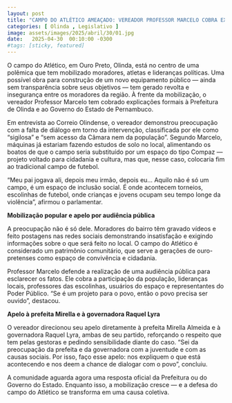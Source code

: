 ```yaml
---
layout: post
title: "CAMPO DO ATLÉTICO AMEAÇADO: VEREADOR PROFESSOR MARCELO COBRA EXPLICAÇÕES SOBRE OBRA SIGILOSA EM OURO PRETO"
categories: [ Olinda , Legislativo ]
image: assets/images/2025/abril/30/01.jpg
date:   2025-04-30  00:10:00 -0300
#tags: [sticky, featured]
---
```

O campo do Atlético, em Ouro Preto, Olinda, está no centro de uma polêmica que tem mobilizado moradores, atletas e lideranças políticas. Uma possível obra para construção de um novo equipamento público — ainda sem transparência sobre seus objetivos — tem gerado revolta e insegurança entre os moradores da região. À frente da mobilização, o vereador Professor Marcelo tem cobrado explicações formais à Prefeitura de Olinda e ao Governo do Estado de Pernambuco.

Em entrevista ao Correio Olindense, o vereador demonstrou preocupação com a falta de diálogo em torno da intervenção, classificada por ele como “sigilosa” e “sem acesso da Câmara nem da população”. Segundo Marcelo, máquinas já estariam fazendo estudos de solo no local, alimentando os boatos de que o campo seria substituído por um espaço do tipo Compaz — projeto voltado para cidadania e cultura, mas que, nesse caso, colocaria fim ao tradicional campo de futebol.

“Meu pai jogava ali, depois meu irmão, depois eu… Aquilo não é só um campo, é um espaço de inclusão social. É onde acontecem torneios, escolinhas de futebol, onde crianças e jovens ocupam seu tempo longe da violência”, afirmou o parlamentar.

**Mobilização popular e apelo por audiência pública**

A preocupação não é só dele. Moradores do bairro têm gravado vídeos e feito postagens nas redes sociais demonstrando insatisfação e exigindo informações sobre o que será feito no local. O campo do Atlético é considerado um patrimônio comunitário, que serve a gerações de ouro-pretenses como espaço de convivência e cidadania.

Professor Marcelo defende a realização de uma audiência pública para esclarecer os fatos. Ele cobra a participação da população, lideranças locais, professores das escolinhas, usuários do espaço e representantes do Poder Público. “Se é um projeto para o povo, então o povo precisa ser ouvido”, destacou.

**Apelo à prefeita Mirella e à governadora Raquel Lyra**

O vereador direcionou seu apelo diretamente à prefeita Mirella Almeida e à governadora Raquel Lyra, ambas de seu partido, reforçando o respeito que tem pelas gestoras e pedindo sensibilidade diante do caso. “Sei da preocupação da prefeita e da governadora com a juventude e com as causas sociais. Por isso, faço esse apelo: nos expliquem o que está acontecendo e nos deem a chance de dialogar com o povo”, concluiu.

A comunidade aguarda agora uma resposta oficial da Prefeitura ou do Governo do Estado. Enquanto isso, a mobilização cresce — e a defesa do campo do Atlético se transforma em uma causa coletiva.
